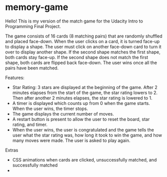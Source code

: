 # memory-game

Hello! This is my version of the match game for the Udacity Intro to Programming Final Project. 

The game consists of 16 cards (8 matching pairs) that are randomly shuffled and placed face-down. When the user clicks on a card, it is turned face-up to display a shape. The user must click on another face-down card to turn it over to display another shape. If the second shape matches the first shape, both cards stay face-up. If the second shape does not match the first shape, both cards are flipped back face-down. The user wins once all the pairs have been matched.

Features:
- Star Rating: 3 stars are displayed at the beginning of the game. After 2 minutes elapses from the start of the game, the star rating lowers to 2. Then after another 2 minutes elapses, the star rating is lowered to 1.
- A timer is displayed which counts up from 0 when the game starts. When the user wins, the timer stops.
- The game displays the current number of moves.
- A restart button is present to allow the user to reset the board, star rating, and timer.
- When the user wins, the user is congratulated and the game tells the user what the star rating was, how long it took to win the game, and how many moves were made. The user is asked to play again.

Extras
- CSS animations when cards are clicked, unsuccessfully matched, and successfully matched
- 

